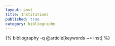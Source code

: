 ```yaml
---
layout: post
title: Institutions
published: true
category: bibliography
---
```


{% bibliography -q @article[keywords ~= inst] %}
